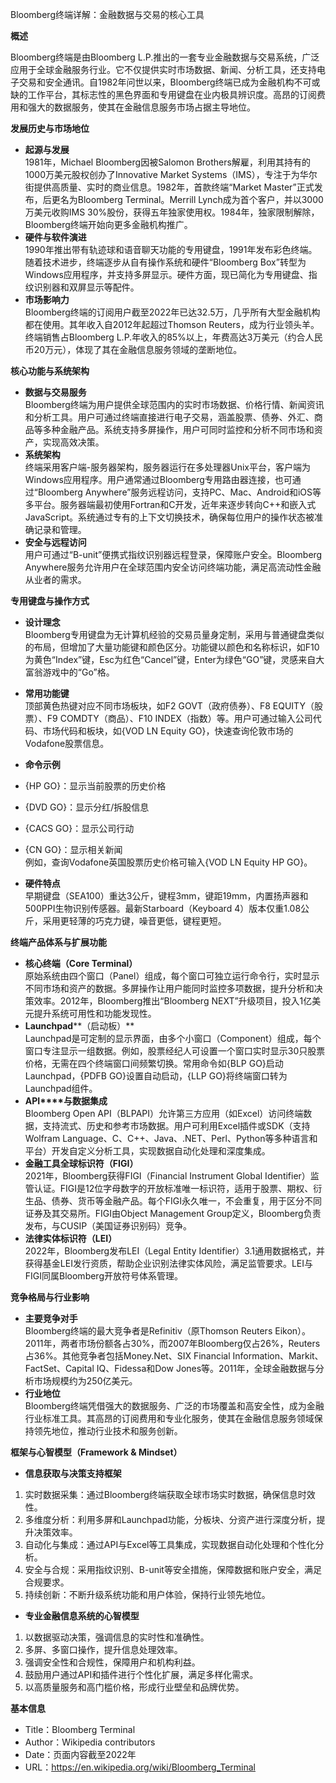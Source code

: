 Bloomberg终端详解：金融数据与交易的核心工具

  

**概述**

  

Bloomberg终端是由Bloomberg L.P.推出的一套专业金融数据与交易系统，广泛应用于全球金融服务行业。它不仅提供实时市场数据、新闻、分析工具，还支持电子交易和安全通讯。自1982年问世以来，Bloomberg终端已成为金融机构不可或缺的工作平台，其标志性的黑色界面和专用键盘在业内极具辨识度。高昂的订阅费用和强大的数据服务，使其在金融信息服务市场占据主导地位。

  

**发展历史与市场地位**

- **起源与发展**  
    1981年，Michael Bloomberg因被Salomon Brothers解雇，利用其持有的1000万美元股权创办了Innovative Market Systems（IMS），专注于为华尔街提供高质量、实时的商业信息。1982年，首款终端“Market Master”正式发布，后更名为Bloomberg Terminal。Merrill Lynch成为首个客户，并以3000万美元收购IMS 30%股份，获得五年独家使用权。1984年，独家限制解除，Bloomberg终端开始向更多金融机构推广。
- **硬件与软件演进**  
    1990年推出带有轨迹球和语音聊天功能的专用键盘，1991年发布彩色终端。随着技术进步，终端逐步从自有操作系统和硬件“Bloomberg Box”转型为Windows应用程序，并支持多屏显示。硬件方面，现已简化为专用键盘、指纹识别器和双屏显示等配件。
- **市场影响力**  
    Bloomberg终端的订阅用户截至2022年已达32.5万，几乎所有大型金融机构都在使用。其年收入自2012年起超过Thomson Reuters，成为行业领头羊。终端销售占Bloomberg L.P.年收入的85%以上，年费高达3万美元（约合人民币20万元），体现了其在金融信息服务领域的垄断地位。

  

**核心功能与系统架构**

- **数据与交易服务**  
    Bloomberg终端为用户提供全球范围内的实时市场数据、价格行情、新闻资讯和分析工具。用户可通过终端直接进行电子交易，涵盖股票、债券、外汇、商品等多种金融产品。系统支持多屏操作，用户可同时监控和分析不同市场和资产，实现高效决策。
- **系统架构**  
    终端采用客户端-服务器架构，服务器运行在多处理器Unix平台，客户端为Windows应用程序。用户通常通过Bloomberg专用路由器连接，也可通过“Bloomberg Anywhere”服务远程访问，支持PC、Mac、Android和iOS等多平台。服务器端最初使用Fortran和C开发，近年来逐步转向C++和嵌入式JavaScript。系统通过专有的上下文切换技术，确保每位用户的操作状态被准确记录和管理。
- **安全与远程访问**  
    用户可通过“B-unit”便携式指纹识别器远程登录，保障账户安全。Bloomberg Anywhere服务允许用户在全球范围内安全访问终端功能，满足高流动性金融从业者的需求。

  

**专用键盘与操作方式**

- **设计理念**  
    Bloomberg专用键盘为无计算机经验的交易员量身定制，采用与普通键盘类似的布局，但增加了大量功能键和颜色区分。功能键以颜色和名称标识，如F10为黄色“Index”键，Esc为红色“Cancel”键，Enter为绿色“GO”键，灵感来自大富翁游戏中的“Go”格。
- **常用功能键**  
    顶部黄色热键对应不同市场板块，如F2 GOVT（政府债券）、F8 EQUITY（股票）、F9 COMDTY（商品）、F10 INDEX（指数）等。用户可通过输入公司代码、市场代码和板块，如{VOD LN Equity GO}，快速查询伦敦市场的Vodafone股票信息。
- **命令示例**

- {HP GO}：显示当前股票的历史价格
- {DVD GO}：显示分红/拆股信息
- {CACS GO}：显示公司行动
- {CN GO}：显示相关新闻  
    例如，查询Vodafone英国股票历史价格可输入{VOD LN Equity HP GO}。

- **硬件特点**  
    早期键盘（SEA100）重达3公斤，键程3mm，键距19mm，内置扬声器和500PPI生物识别传感器。最新Starboard（Keyboard 4）版本仅重1.08公斤，采用更轻薄的巧克力键，噪音更低，键程更短。

  

**终端产品体系与扩展功能**

- **核心终端（****Core Terminal****）**  
    原始系统由四个窗口（Panel）组成，每个窗口可独立运行命令行，实时显示不同市场和资产的数据。多屏操作让用户能同时监控多项数据，提升分析和决策效率。2012年，Bloomberg推出“Bloomberg NEXT”升级项目，投入1亿美元提升系统可用性和功能发现性。
- **Launchpad****（启动板）**  
    Launchpad是可定制的显示界面，由多个小窗口（Component）组成，每个窗口专注显示一组数据。例如，股票经纪人可设置一个窗口实时显示30只股票价格，无需在四个终端窗口间频繁切换。常用命令如{BLP GO}启动Launchpad，{PDFB GO}设置自动启动，{LLP GO}将终端窗口转为Launchpad组件。
- **API****与数据集成**  
    Bloomberg Open API（BLPAPI）允许第三方应用（如Excel）访问终端数据，支持流式、历史和参考市场数据。用户可利用Excel插件或SDK（支持Wolfram Language、C、C++、Java、.NET、Perl、Python等多种语言和平台）开发自定义分析工具，实现数据自动化处理和深度集成。
- **金融工具全球标识符（****FIGI****）**  
    2021年，Bloomberg获得FIGI（Financial Instrument Global Identifier）监管认证。FIGI是12位字母数字的开放标准唯一标识符，适用于股票、期权、衍生品、债券、货币等金融产品。每个FIGI永久唯一，不会重复，用于区分不同证券及其交易所。FIGI由Object Management Group定义，Bloomberg负责发布，与CUSIP（美国证券识别码）竞争。
- **法律实体标识符（****LEI****）**  
    2022年，Bloomberg发布LEI（Legal Entity Identifier）3.1通用数据格式，并获得基金LEI发行资质，帮助企业识别法律实体风险，满足监管要求。LEI与FIGI同属Bloomberg开放符号体系管理。

  

**竞争格局与行业影响**

- **主要竞争对手**  
    Bloomberg终端的最大竞争者是Refinitiv（原Thomson Reuters Eikon）。2011年，两者市场份额各占30%，而2007年Bloomberg仅占26%，Reuters占36%。其他竞争者包括Money.Net、SIX Financial Information、Markit、FactSet、Capital IQ、Fidessa和Dow Jones等。2011年，全球金融数据与分析市场规模约为250亿美元。
- **行业地位**  
    Bloomberg终端凭借强大的数据服务、广泛的市场覆盖和高安全性，成为金融行业标准工具。其高昂的订阅费用和专业化服务，使其在金融信息服务领域保持领先地位，推动行业技术和服务创新。

  

**框架与心智模型（****Framework & Mindset****）**

- **信息获取与决策支持框架**

1. 实时数据采集：通过Bloomberg终端获取全球市场实时数据，确保信息时效性。
2. 多维度分析：利用多屏和Launchpad功能，分板块、分资产进行深度分析，提升决策效率。
3. 自动化与集成：通过API与Excel等工具集成，实现数据自动化处理和个性化分析。
4. 安全与合规：采用指纹识别、B-unit等安全措施，保障数据和账户安全，满足合规要求。
5. 持续创新：不断升级系统功能和用户体验，保持行业领先地位。

- **专业金融信息系统的心智模型**

1. 以数据驱动决策，强调信息的实时性和准确性。
2. 多屏、多窗口操作，提升信息处理效率。
3. 强调安全性和合规性，保障用户和机构利益。
4. 鼓励用户通过API和插件进行个性化扩展，满足多样化需求。
5. 以高质量服务和高门槛价格，形成行业壁垒和品牌优势。

  

**基本信息**

- Title：Bloomberg Terminal
- Author：Wikipedia contributors
- Date：页面内容截至2022年
- URL：https://en.wikipedia.org/wiki/Bloomberg_Terminal